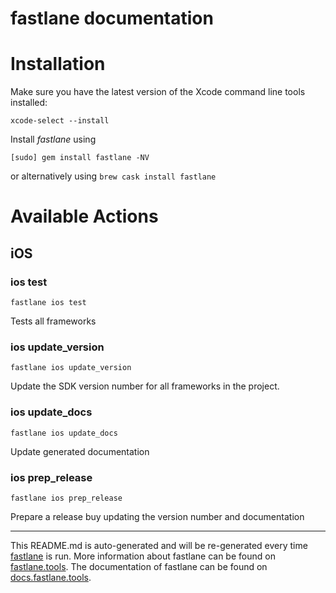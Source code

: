 fastlane documentation
================
# Installation

Make sure you have the latest version of the Xcode command line tools installed:

```
xcode-select --install
```

Install _fastlane_ using
```
[sudo] gem install fastlane -NV
```
or alternatively using `brew cask install fastlane`

# Available Actions
## iOS
### ios test
```
fastlane ios test
```
Tests all frameworks
### ios update_version
```
fastlane ios update_version
```
Update the SDK version number for all frameworks in the project.
### ios update_docs
```
fastlane ios update_docs
```
Update generated documentation
### ios prep_release
```
fastlane ios prep_release
```
Prepare a release buy updating the version number and documentation

----

This README.md is auto-generated and will be re-generated every time [fastlane](https://fastlane.tools) is run.
More information about fastlane can be found on [fastlane.tools](https://fastlane.tools).
The documentation of fastlane can be found on [docs.fastlane.tools](https://docs.fastlane.tools).
